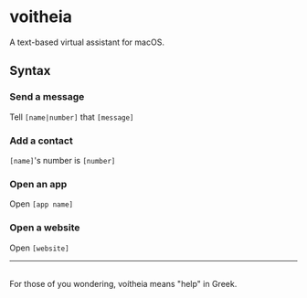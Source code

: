 # voitheia
A text-based virtual assistant for macOS.
## Syntax
### Send a message
Tell `[name|number]` that `[message]`
### Add a contact
`[name]`'s number is `[number]`
### Open an app
Open `[app name]`
### Open a website
Open `[website]`
<hr /><br />For those of you wondering, voítheia means "help" in Greek.
